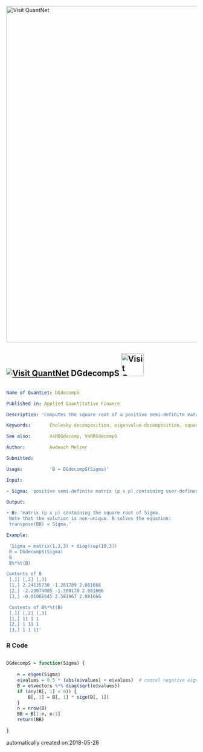 [<img src="https://github.com/QuantLet/Styleguide-and-FAQ/blob/master/pictures/banner.png" width="888" alt="Visit QuantNet">](http://quantlet.de/)

## [<img src="https://github.com/QuantLet/Styleguide-and-FAQ/blob/master/pictures/qloqo.png" alt="Visit QuantNet">](http://quantlet.de/) **DGdecompS** [<img src="https://github.com/QuantLet/Styleguide-and-FAQ/blob/master/pictures/QN2.png" width="60" alt="Visit QuantNet 2.0">](http://quantlet.de/)

```yaml

Name of QuantLet: DGdecompS

Published in: Applied Quantitative Finance

Description: 'Computes the square root of a positive semi-definite matrix, using an eigenvalue decomposition. Notes: Square roots of matrices can also be computed by the Cholesky decomposition, which only works for positive definite matrices, but which is faster.'

Keywords:		Cholesky decomposition, eigenvalue-decomposition, square root matrix, decomposition, eigenvalues, eigenvectors

See also:		VaRDGdecomp, VaRDGdecompG

Author:			Awdesch Melzer

Submitted:		

Usage:			'B = DGdecompS(Sigma)'

Input:

- Sigma: 'positive semi-definite matrix (p x p) containing user-defined data'

Output:

- B: 'matrix (p x p) containing the square root of Sigma. 
 Note that the solution is non-unique. B solves the equation: 
 transpose(BB) = Sigma.'

Example:

 'Sigma = matrix(1,3,3) + diag(rep(10,3)) 
 B = DGdecompS(Sigma) 
 B 
 B%*%t(B)

Contents of B 
 [,1] [,2] [,3] 
 [1,] 2.24135730 -1.281789 2.081666 
 [2,] -2.23074085 -1.300178 2.081666 
 [3,] -0.01061645 2.581967 2.081666 

 Contents of B%*%t(B) 
 [,1] [,2] [,3] 
 [1,] 11 1 1 
 [2,] 1 11 1 
 [3,] 1 1 11'

```

### R Code
```r

DGdecompS = function(Sigma) {
    
    e = eigen(Sigma)
    e$values = 0.5 * (abs(e$values) + e$values)  # cancel negative eigenvalues
    B = e$vectors %*% diag(sqrt(e$values))
    if (any(B[, 1] < 0)) {
        B[, 1] = B[, 1] * sign(B[, 1])
    }
    n = nrow(B)
    BB = B[1:n, n:1]
    return(BB)
    
} 

```

automatically created on 2018-05-28